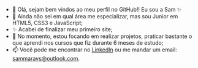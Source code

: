 - 👋 Olá, sejam bem vindos ao meu perfil no GitHub!! Eu sou a Sam ✨
- 👀 Ainda não sei em qual área me especializar, mas sou Junior em HTML5, CSS3 e JavaScript;
- ✨ Acabei de finalizar meu primeiro site;
- 🌱 No momento, estou focando em realizar projetos, praticar bastante o que aprendi nos cursos que fiz durante 6 meses de estudo;
- 📫 Você pode me encontrar no [LinkedIn](https://www.linkedin.com/in/sammaravalente/) ou me mandar um email: sammaravs@outlook.com.

<!---
sammaravalente/sammaravalente is a ✨ special ✨ repository because its `README.md` (this file) appears on your GitHub profile.
You can click the Preview link to take a look at your changes.
--->
